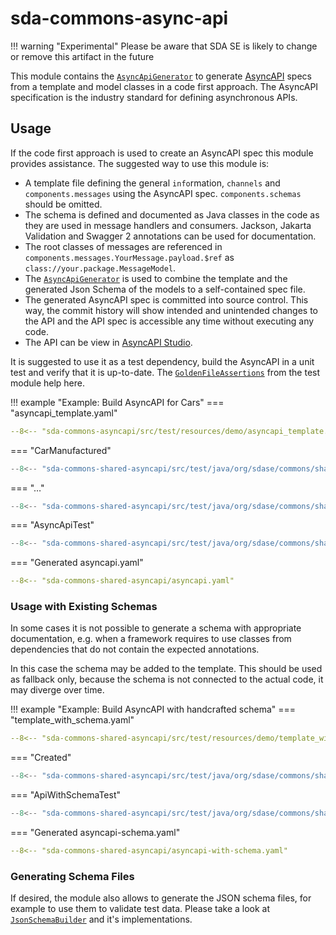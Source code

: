 # sda-commons-async-api

!!! warning "Experimental"
Please be aware that SDA SE is likely to change or remove this artifact in the future

This module contains the [`AsyncApiGenerator`](https://github.com/SDA-SE/sda-dropwizard-commons/blob/master/sda-commons-shared-asyncapi/src/main/java/org/sdase/commons/shared/asyncapi/AsyncApiGenerator.java)
to generate [AsyncAPI](https://www.asyncapi.com/) specs from a template and model classes in a
code first approach.
The AsyncAPI specification is the industry standard for defining asynchronous APIs.

## Usage

If the code first approach is used to create an AsyncAPI spec this module provides assistance.
The suggested way to use this module is:

- A template file defining the general `info`rmation, `channels` and `components.messages` using
  the AsyncAPI spec.
  `components.schemas` should be omitted.
- The schema is defined and documented as Java classes in the code as they are used in message
  handlers and consumers.
  Jackson, Jakarta Validation and Swagger 2 annotations can be used for documentation.
- The root classes of messages are referenced in `components.messages.YourMessage.payload.$ref` as
  `class://your.package.MessageModel`.
- The [`AsyncApiGenerator`](https://github.com/SDA-SE/sda-dropwizard-commons/blob/master/sda-commons-shared-asyncapi/src/main/java/org/sdase/commons/shared/asyncapi/AsyncApiGenerator.java)
  is used to combine the template and the generated Json Schema of the models to a self-contained
  spec file.
- The generated AsyncAPI spec is committed into source control.
  This way, the commit history will show intended and unintended changes to the API and the API spec
  is accessible any time without executing any code.
- The API can be view in [AsyncAPI Studio](https://studio.asyncapi.com/).

It is suggested to use it as a test dependency, build the AsyncAPI in a unit test and verify that it
is up-to-date.
The [`GoldenFileAssertions`](https://github.com/SDA-SE/sda-dropwizard-commons/blob/master/sda-commons-server-testing/src/main/java/org/sdase/commons/server/testing/GoldenFileAssertions.java)
from the test module help here.

!!! example "Example: Build AsyncAPI for Cars"
=== "asyncapi_template.yaml"
```yaml
--8<-- "sda-commons-asyncapi/src/test/resources/demo/asyncapi_template.yaml"
```
=== "CarManufactured"
```java
--8<-- "sda-commons-shared-asyncapi/src/test/java/org/sdase/commons/shared/asyncapi/test/data/models/CarManufactured.java"
```
=== "…"
```java
--8<-- "sda-commons-shared-asyncapi/src/test/java/org/sdase/commons/shared/asyncapi/test/data/models/CarScrapped.java"
```
=== "AsyncApiTest"
```java
--8<-- "sda-commons-shared-asyncapi/src/test/java/org/sdase/commons/shared/asyncapi/AsyncApiTest.java"
```
=== "Generated asyncapi.yaml"
```yaml
--8<-- "sda-commons-shared-asyncapi/asyncapi.yaml"
```


### Usage with Existing Schemas

In some cases it is not possible to generate a schema with appropriate documentation, e.g. when a
framework requires to use classes from dependencies that do not contain the expected annotations.

In this case the schema may be added to the template.
This should be used as fallback only, because the schema is not connected to the actual code, it may
diverge over time.

!!! example "Example: Build AsyncAPI with handcrafted schema"
=== "template_with_schema.yaml"
```yaml
--8<-- "sda-commons-shared-asyncapi/src/test/resources/demo/template_with_schema.yaml"
```
=== "Created"
```java
--8<-- "sda-commons-shared-asyncapi/src/test/java/org/sdase/commons/shared/asyncapi/test/data/models/Created.java"
```
=== "ApiWithSchemaTest"
```java
--8<-- "sda-commons-shared-asyncapi/src/test/java/org/sdase/commons/shared/asyncapi/ApiWithSchemaTest.java"
```
=== "Generated asyncapi-schema.yaml"
```yaml
--8<-- "sda-commons-shared-asyncapi/asyncapi-with-schema.yaml"
```


### Generating Schema Files

If desired, the module also allows to generate the JSON schema files, for example to use them to
validate test data.
Please take a look at [`JsonSchemaBuilder`](https://github.com/SDA-SE/sda-dropwizard-commons/blob/master/sda-commons-shared-asyncapi/src/main/java/org/sdase/commons/shared/asyncapi/jsonschema/JsonSchemaBuilder.java)
and it's implementations.
